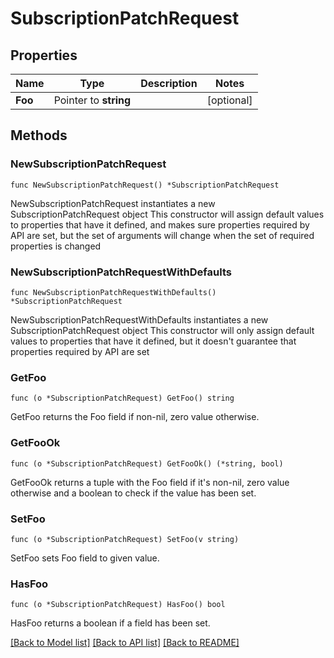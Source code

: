 # SubscriptionPatchRequest

## Properties

Name | Type | Description | Notes
------------ | ------------- | ------------- | -------------
**Foo** | Pointer to **string** |  | [optional] 

## Methods

### NewSubscriptionPatchRequest

`func NewSubscriptionPatchRequest() *SubscriptionPatchRequest`

NewSubscriptionPatchRequest instantiates a new SubscriptionPatchRequest object
This constructor will assign default values to properties that have it defined,
and makes sure properties required by API are set, but the set of arguments
will change when the set of required properties is changed

### NewSubscriptionPatchRequestWithDefaults

`func NewSubscriptionPatchRequestWithDefaults() *SubscriptionPatchRequest`

NewSubscriptionPatchRequestWithDefaults instantiates a new SubscriptionPatchRequest object
This constructor will only assign default values to properties that have it defined,
but it doesn't guarantee that properties required by API are set

### GetFoo

`func (o *SubscriptionPatchRequest) GetFoo() string`

GetFoo returns the Foo field if non-nil, zero value otherwise.

### GetFooOk

`func (o *SubscriptionPatchRequest) GetFooOk() (*string, bool)`

GetFooOk returns a tuple with the Foo field if it's non-nil, zero value otherwise
and a boolean to check if the value has been set.

### SetFoo

`func (o *SubscriptionPatchRequest) SetFoo(v string)`

SetFoo sets Foo field to given value.

### HasFoo

`func (o *SubscriptionPatchRequest) HasFoo() bool`

HasFoo returns a boolean if a field has been set.


[[Back to Model list]](../README.md#documentation-for-models) [[Back to API list]](../README.md#documentation-for-api-endpoints) [[Back to README]](../README.md)


